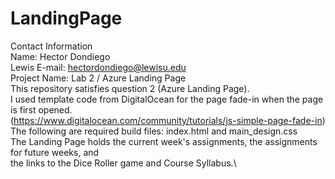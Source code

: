 # LandingPage
Contact Information\
Name: Hector Dondiego\
Lewis E-mail: hectordondiego@lewisu.edu\
Project Name: Lab 2 / Azure Landing Page\
This repository satisfies question 2 (Azure Landing Page).\
I used template code from DigitalOcean for the page fade-in when the page is first opened.\
(https://www.digitalocean.com/community/tutorials/js-simple-page-fade-in)\
The following are required build files: index.html and main_design.css\
The Landing Page holds the current week's assignments, the assignments for future weeks, and \
the links to the Dice Roller game and Course Syllabus.\
